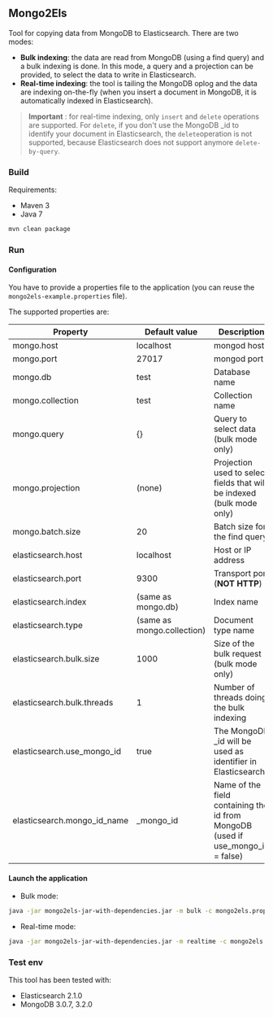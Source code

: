 ## Mongo2Els

Tool for copying data from MongoDB to Elasticsearch. There are two modes:
* __Bulk indexing__: the data are read from MongoDB (using a find query) and a bulk indexing is done. In this mode, a query and a projection can be provided, to select the data to write in Elasticsearch.
* __Real-time indexing__: the tool is tailing the MongoDB oplog and the data are indexing on-the-fly (when you insert a document in MongoDB, it is automatically indexed in Elasticsearch).

> **Important** : for real-time indexing, only `insert` and `delete` operations are supported.
> For `delete`, if you don't use the MongoDB _id to identify your document in Elasticsearch, the `delete`operation is not supported,
 because Elasticsearch does not support anymore `delete-by-query`.


### Build

Requirements:
* Maven 3
* Java 7

```bash
mvn clean package
```

### Run

#### Configuration

You have to provide a properties file to the application (you can reuse the `mongo2els-example.properties` file).

The supported properties are:


Property                   | Default value              | Description
-------------------------- | -------------------------- | ----------------------------------------------------------------------
mongo.host                 | localhost                  | mongod host
mongo.port                 | 27017                      | mongod port
mongo.db                   | test                       | Database name
mongo.collection           | test                       | Collection name
mongo.query                | {}                         | Query to select data (bulk mode only)
mongo.projection           | (none)                     | Projection used to select fields that will be indexed (bulk mode only)
mongo.batch.size           | 20                         | Batch size for the find query
elasticsearch.host         | localhost                  | Host or IP address
elasticsearch.port         | 9300                       | Transport port (**NOT HTTP**)
elasticsearch.index        | (same as mongo.db)         | Index name
elasticsearch.type         | (same as mongo.collection) | Document type name
elasticsearch.bulk.size    | 1000                       | Size of the bulk request (bulk mode only)
elasticsearch.bulk.threads | 1                          | Number of threads doing the bulk indexing
elasticsearch.use_mongo_id | true                       | The MongoDB _id will be used as identifier in Elasticsearch
elasticsearch.mongo_id_name| _mongo_id                  | Name of the field containing the id from MongoDB (used if use_mongo_id = false)



#### Launch the application

* Bulk mode:
```bash
java -jar mongo2els-jar-with-dependencies.jar -m bulk -c mongo2els.properties
```

* Real-time mode:
```bash
java -jar mongo2els-jar-with-dependencies.jar -m realtime -c mongo2els.properties
```


### Test env

This tool has been tested with:
* Elasticsearch 2.1.0
* MongoDB 3.0.7, 3.2.0

